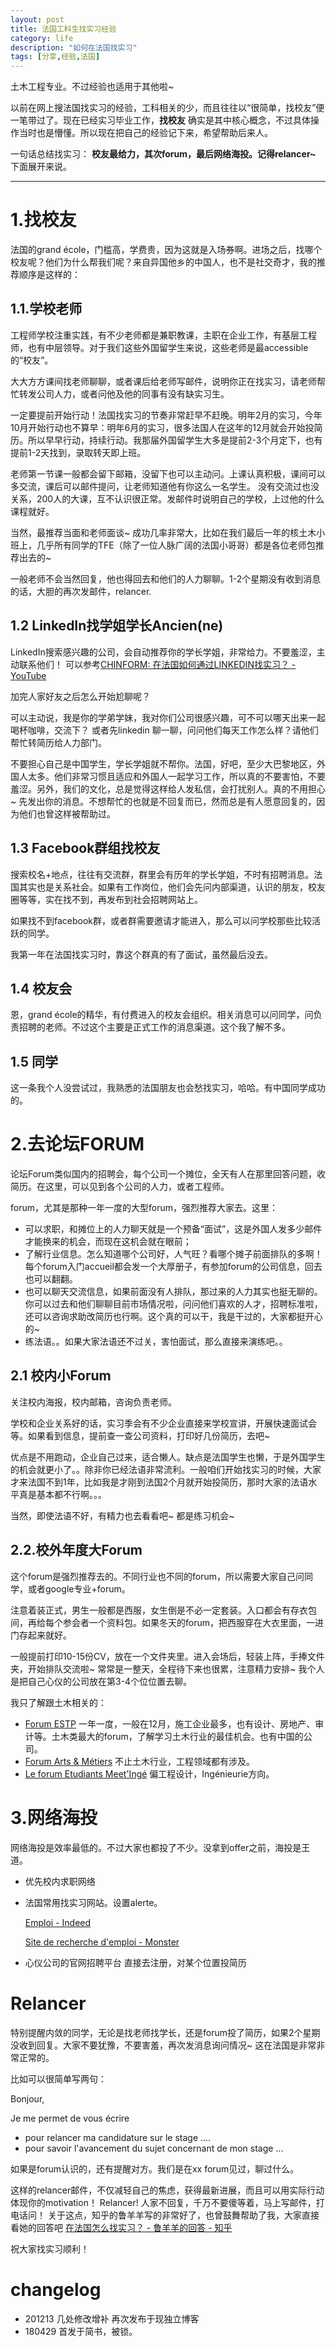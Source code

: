 ```yaml
---
layout: post
title: 法国工科生找实习经验
category: life
description: "如何在法国找实习"
tags: [分享,经验,法国]
---
```


土木工程专业。不过经验也适用于其他啦~

以前在网上搜法国找实习的经验，工科相关的少，而且往往以“很简单，找校友”便一笔带过了。现在已经实习毕业工作，**找校友** 确实是其中核心概念，不过具体操作当时也是懵懂。所以现在把自己的经验记下来，希望帮助后来人。

一句话总结找实习： **校友最给力，其次forum，最后网络海投。记得relancer~**
下面展开来说。

---
# 1.找校友

法国的grand école，门槛高，学费贵，因为这就是入场券啊。进场之后，找哪个校友呢？他们为什么帮我们呢？来自异国他乡的中国人，也不是社交奇才，我的推荐顺序是这样的：

## 1.1.学校老师

工程师学校注重实践，有不少老师都是兼职教课，主职在企业工作，有基层工程师，也有中层领导。对于我们这些外国留学生来说，这些老师是最accessible的“校友”。

大大方方课间找老师聊聊，或者课后给老师写邮件，说明你正在找实习，请老师帮忙转发公司人力，或者问他及他的同事有没有缺实习生。

一定要提前开始行动！法国找实习的节奏非常赶早不赶晚。明年2月的实习，今年10月开始行动也不算早：明年6月的实习，很多法国人在这年的12月就会开始投简历。所以早早行动，持续行动。我那届外国留学生大多是提前2-3个月定下，也有提前1-2天找到，录取转天即上班。

老师第一节课一般都会留下邮箱，没留下也可以主动问。上课认真积极，课间可以多交流，课后可以邮件提问，让老师知道他有你这么一名学生。
没有交流过也没关系，200人的大课，互不认识很正常。发邮件时说明自己的学校，上过他的什么课程就好。

当然，最推荐当面和老师面谈~ 成功几率非常大，比如在我们最后一年的核土木小班上，几乎所有同学的TFE（除了一位人脉广阔的法国小哥哥）都是各位老师包推荐出去的~ 

一般老师不会当然回复，他也得回去和他们的人力聊聊。1-2个星期没有收到消息的话，大胆的再次发邮件，relancer.


## 1.2 LinkedIn找学姐学长Ancien(ne)

LinkedIn搜索感兴趣的公司，会自动推荐你的学长学姐，非常给力。不要羞涩，主动联系他们！
可以参考[CHINFORM: 在法国如何通过LINKEDIN找实习？ - YouTube](https://www.youtube.com/watch?v=zcZjCGCuX04)

加完人家好友之后怎么开始尬聊呢？

可以主动说，我是你的学弟学妹，我对你们公司很感兴趣，可不可以哪天出来一起喝杯咖啡，交流下？ 或者先linkedin 聊一聊，问问他们每天工作怎么样？请他们帮忙转简历给人力部门。

不要担心自己是中国学生，学长学姐就不帮你。法国，好吧，至少大巴黎地区，外国人太多。他们非常习惯且适应和外国人一起学习工作，所以真的不要害怕，不要羞涩。另外，我们的文化，总是觉得这样给人发私信，会打扰别人。真的不用担心~ 先发出你的消息。不想帮忙的也就是不回复而已，然而总是有人愿意回复的，因为他们也曾这样被帮助过。

## 1.3 Facebook群组找校友

搜索校名+地点，往往有交流群，群里会有历年的学长学姐，不时有招聘消息。法国其实也是关系社会。如果有工作岗位，他们会先问内部渠道，认识的朋友，校友圈等等，实在找不到，再发布到社会招聘网站上。

如果找不到facebook群，或者群需要邀请才能进入，那么可以问学校那些比较活跃的同学。

我第一年在法国找实习时，靠这个群真的有了面试，虽然最后没去。

## 1.4 校友会

恩，grand école的精华，有付费进入的校友会组织。相关消息可以问同学，问负责招聘的老师。不过这个主要是正式工作的消息渠道。这个我了解不多。

## 1.5 同学

这一条我个人没尝试过，我熟悉的法国朋友也会愁找实习，哈哈。有中国同学成功的。

# 2.去论坛FORUM

论坛Forum类似国内的招聘会，每个公司一个摊位，全天有人在那里回答问题，收简历。在这里，可以见到各个公司的人力，或者工程师。

forum，尤其是那种一年一度的大型forum，强烈推荐大家去。这里：

- 可以求职，和摊位上的人力聊天就是一个预备“面试”，这是外国人发多少邮件才能换来的机会，而现在这机会就在眼前；
- 了解行业信息。怎么知道哪个公司好，人气旺？看哪个摊子前面排队的多啊！每个forum入门accueil都会发一个大厚册子，有参加forum的公司信息，回去也可以翻翻。
- 也可以聊天交流信息，如果前面没有人排队，那过来的人力其实也挺无聊的。你可以过去和他们聊聊目前市场情况啦，问问他们喜欢的人才，招聘标准啦，还可以咨询求助改简历也行啊。这个真的可以干，我是干过的，大家都挺开心的~
- 练法语。。如果大家法语还不过关，害怕面试，那么直接来演练吧。。

## 2.1 校内小Forum

关注校内海报，校内邮箱，咨询负责老师。

学校和企业关系好的话，实习季会有不少企业直接来学校宣讲，开展快速面试会等。如果看到信息，提前查一查公司资料，打印好几份简历，去吧~

优点是不用跑动，企业自己过来，适合懒人。缺点是法国学生也懒，于是外国学生的机会就更小了。。除非你已经法语非常流利。一般咱们开始找实习的时候，大家才来法国不到1年，比如我是才刚到法国2个月就开始投简历，那时大家的法语水平真是基本都不行啊。。。

当然，即使法语不好，有精力也去看看吧~ 都是练习机会~

## 2.2.校外年度大Forum

这个forum是强烈推荐去的。不同行业也不同的forum，所以需要大家自己问同学，或者google专业+forum。

注意着装正式，男生一般都是西服，女生倒是不必一定套装。入口都会有存衣包间，再给每个参会者一个资料包。如果冬天的forum，把西服穿在大衣里面，一进门存起来就好。

一般提前打印10-15份CV，放在一个文件夹里。进入会场后，轻装上阵，手捧文件夹，开始排队交流啦~ 常常是一整天，全程待下来也很累，注意精力安排~ 我个人是把自己心仪的公司放在第3-4个位位置去聊。

我只了解跟土木相关的：
- [Forum ESTP](https://www.forumetp.org/)
  一年一度，一般在12月，施工企业最多，也有设计、房地产、审计等。土木类最大的forum，了解学习土木行业的最佳机会。也有中国的公司。
- [Forum Arts & Métiers](https://www.forum-am.fr/#/accueil)
  不止土木行业，工程领域都有涉及。
- [Le forum Etudiants Meet'Ingé](http://www.avenir-ingenierie.fr/ingenierie/le-forum-etudiants/)
  偏工程设计，Ingénieurie方向。
  
# 3.网络海投

网络海投是效率最低的。不过大家也都投了不少。没拿到offer之前，海投是王道。

- 优先校内求职网络

- 法国常用找实习网站。设置alerte。

  [Emploi - Indeed](https://fr.indeed.com/)

  [Site de recherche d'emploi - Monster](https://www.monster.fr/)

- 心仪公司的官网招聘平台
  直接去注册，对某个位置投简历
# Relancer

特别提醒内敛的同学，无论是找老师找学长，还是forum投了简历，如果2个星期没收到回复。大家不要犹豫，不要害羞，再次发消息询问情况~ 这在法国是非常非常正常的。

比如可以很简单写两句：

Bonjour,

Je me permet de vous écrire 

- pour relancer ma candidature  sur le stage .... 
- pour savoir l'avancement du sujet concernant de mon stage ... 

如果是forum认识的，还有提醒对方。我们是在xx forum见过，聊过什么。

这样的relancer邮件，不仅减轻自己的焦虑，获得最新进展，而且可以用实际行动体现你的motivation！ Relancer! 人家不回复，千万不要傻等着，马上写邮件，打电话问！
关于这点，知乎的鲁羊羊写的非常好了，也曾鼓舞帮助了我，大家直接看她的回答吧 [在法国怎么找实习？ - 鲁羊羊的回答 - 知乎](https://www.zhihu.com/question/22566031/answer/35600096)



祝大家找实习顺利！

# changelog

- 201213 几处修改增补 再次发布于现独立博客
- 180429 首发于简书，被锁。